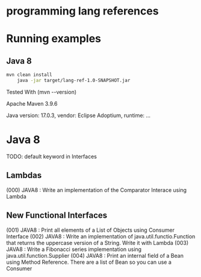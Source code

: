 programming lang references
===========================

# Running examples

## Java 8

```bash
mvn clean install
    java -jar target/lang-ref-1.0-SNAPSHOT.jar
```

Tested With (mvn --version)

Apache Maven 3.9.6

Java version: 17.0.3, vendor: Eclipse Adoptium, runtime: ...

# Java 8 

TODO:
default keyword in Interfaces

## Lambdas

(000) JAVA8 : Write an implementation of the Comparator Interace using Lambda

## New Functional Interfaces

(001) JAVA8 : Print all elements of a List of Objects using Consumer Interface 
(002) JAVA8 : Write an implementation of java.util.functio.Function that returns the uppercase version of a String. Write it with Lambda
(003) JAVA8 : Write a Fibonacci series implementation using java.util.function.Supplier
(004) JAVA8 : Print an internal field of a Bean using Method Reference. There are a list of Bean so you can use a Consumer
